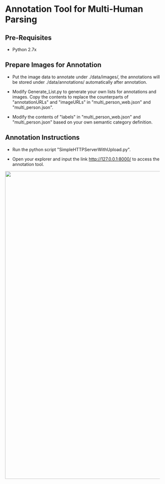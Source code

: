 # Annotation Tool for Multi-Human Parsing


## Pre-Requisites


* Python 2.7x


## Prepare Images for Annotation


* Put the image data to annotate under ./data/images/, the annotations will be stored under ./data/annotations/ automatically after annotation.


* Modify Generate_List.py to generate your own lists for annotations and images. Copy the contents to replace the counterparts of "annotationURLs" and "imageURLs" in "multi_person_web.json" and "multi_person.json".


* Modify the contents of "labels" in "multi_person_web.json" and "multi_person.json" based on your own semantic category definition.


## Annotation Instructions


* Run the python script "SimpleHTTPServerWithUpload.py".


* Open your explorer and input the link http://127.0.0.1:8000/ to access the annotation tool. 
<img src="https://github.com/ZhaoJ9014/Multi-Human-Parsing_MHP/blob/master/Annotation_Tools/Multi-Human_Parsing/Pub/SuppFig1.png" width="1000px"/>
